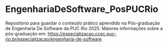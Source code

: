 # EngenhariaDeSoftware_PosPUCRio
Repositório para guardar o conteúdo prático aprendido na Pós-graduação de Engenharia De Software da PUC Rio 2025.
Maiores informações sobre a pós-graduação em: https://especializacao.ccec.puc-rio.br/especializacao/engenharia-de-software
